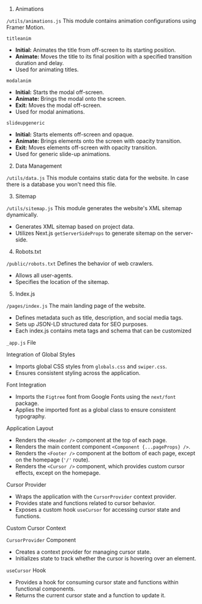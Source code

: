 1.  Animations

`/utils/animations.js`
This module contains animation configurations using Framer Motion.

`titleanim`

- **Initial:** Animates the title from off-screen to its starting position.
- **Animate:** Moves the title to its final position with a specified transition duration and delay.
- Used for animating titles.

`modalanim`

- **Initial:** Starts the modal off-screen.
- **Animate:** Brings the modal onto the screen.
- **Exit:** Moves the modal off-screen.
- Used for modal animations.

`slideupgeneric`

- **Initial:** Starts elements off-screen and opaque.
- **Animate:** Brings elements onto the screen with opacity transition.
- **Exit:** Moves elements off-screen with opacity transition.
- Used for generic slide-up animations.

2.  Data Management

`/utils/data.js`
This module contains static data for the website.
In case there is a database you won't need this file.

3.  Sitemap

`/utils/sitemap.js`
This module generates the website's XML sitemap dynamically.

- Generates XML sitemap based on project data.
- Utilizes Next.js `getServerSideProps` to generate sitemap on the server-side.

4.  Robots.txt

`/public/robots.txt`
Defines the behavior of web crawlers.

- Allows all user-agents.
- Specifies the location of the sitemap.

5.  Index.js

`/pages/index.js`
The main landing page of the website.

- Defines metadata such as title, description, and social media tags.
- Sets up JSON-LD structured data for SEO purposes.
- Each index.js contains meta tags and schema that can be customized

`_app.js` File

Integration of Global Styles

- Imports global CSS styles from `globals.css` and `swiper.css`.
- Ensures consistent styling across the application.

Font Integration

- Imports the `Figtree` font from Google Fonts using the `next/font` package.
- Applies the imported font as a global class to ensure consistent typography.

Application Layout

- Renders the `<Header />` component at the top of each page.
- Renders the main content component `<Component {...pageProps} />`.
- Renders the `<Footer />` component at the bottom of each page, except on the homepage (`'/'` route).
- Renders the `<Cursor />` component, which provides custom cursor effects, except on the homepage.

Cursor Provider

- Wraps the application with the `CursorProvider` context provider.
- Provides state and functions related to cursor behavior.
- Exposes a custom hook `useCursor` for accessing cursor state and functions.

Custom Cursor Context

`CursorProvider` Component

- Creates a context provider for managing cursor state.
- Initializes state to track whether the cursor is hovering over an element.

`useCursor` Hook

- Provides a hook for consuming cursor state and functions within functional components.
- Returns the current cursor state and a function to update it.
